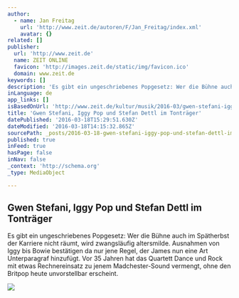 ```yaml
---
author:
  - name: Jan Freitag
    url: 'http://www.zeit.de/autoren/F/Jan_Freitag/index.xml'
    avatar: {}
related: []
publisher:
  url: 'http://www.zeit.de'
  name: ZEIT ONLINE
  favicon: 'http://images.zeit.de/static/img/favicon.ico'
  domain: www.zeit.de
keywords: []
description: 'Es gibt ein ungeschriebenes Popgesetz: Wer die Bühne auch im Spätherbst der Karriere nicht räumt, wird zwangsläufig altersmilde. Ausnahmen von Iggy bis Bowie bestätigen da nur jene Regel, der James nun eine Art Unterparagraf hinzufügt. Vor 35 Jahren hat das Quartett Dance und Rock mit etwas Rechnereinsatz zu jenem Madchester-Sound vermengt, ohne den Britpop heute unvorstellbar erscheint.'
inLanguage: de
app_links: []
isBasedOnUrl: 'http://www.zeit.de/kultur/musik/2016-03/gwen-stefani-iggy-pop-stefan-dettl-james-randweg-tontraeger'
title: 'Gwen Stefani, Iggy Pop und Stefan Dettl im Tonträger'
datePublished: '2016-03-18T15:29:51.630Z'
dateModified: '2016-03-18T14:15:32.865Z'
sourcePath: _posts/2016-03-18-gwen-stefani-iggy-pop-und-stefan-dettl-im-tontrager.md
published: true
inFeed: true
hasPage: false
inNav: false
_context: 'http://schema.org'
_type: MediaObject

---
```

<article style=""><h1>Gwen Stefani, Iggy Pop und Stefan Dettl im Tonträger</h1><p>Es gibt ein ungeschriebenes Popgesetz: Wer die Bühne auch im Spätherbst der Karriere nicht räumt, wird zwangsläufig altersmilde. Ausnahmen von Iggy bis Bowie bestätigen da nur jene Regel, der James nun eine Art Unterparagraf hinzufügt. Vor 35 Jahren hat das Quartett Dance und Rock mit etwas Rechnereinsatz zu jenem Madchester-Sound vermengt, ohne den Britpop heute unvorstellbar erscheint.</p><img src="http://www.zeit.de/kultur/musik/2016-03/gwen-stefani/wide__1300x731" /></article>